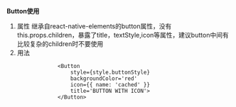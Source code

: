 **Button使用**

 1. 属性
 继承自react-native-elements的button属性，没有this.props.children，暴露了title，textStyle,icon等属性，建议button中间有比较复杂的children时不要使用
 2. 用法
 

``` stylus
				<Button
					style={style.buttonStyle}
					backgroundColor='red'
					icon={{ name: 'cached' }}
					title='BUTTON WITH ICON'>
				</Button>
```


